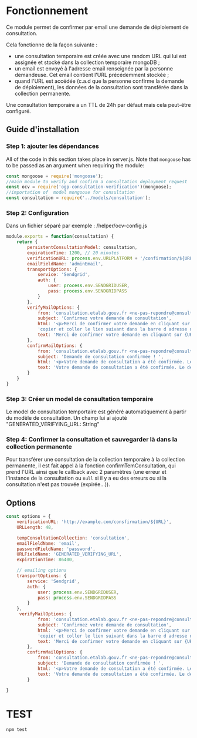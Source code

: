 # Fonctionnement

Ce module permet de confirmer par email une demande de déploiement de consultation. 

Cela fonctionne de la façon suivante : 

- une consultation temporaire est créée avec une random URL qui lui est assignée et stocké dans la collection temporaire mongoDB ; 
- un email est envoyé à l'adresse email renseignée par la personne demandeuse. Cet email contient l'URL précédemment stockée ;
- quand l'URL est accédée (c.a.d que la personne confirme la demande de déploiement), les données de la consultation sont transférée dans la collection permanente.

Une consultation temporaire a un TTL de 24h par défaut mais cela peut-être configuré. 

## Guide d'installation

### Step 1: ajouter les dépendances
All of the code in this section takes place in server.js. Note that `mongoose` has to be passed as an argument when requiring the module:

```javascript
const mongoose = require('mongoose');
//main module to verify and confirm a consultation deployment request
const ocv = require('ogp-consultation-verification')(mongoose);
//importation of  model mongoose for consultation
const consultation = require('../models/consultation');
```

### Step 2: Configuration

Dans un fichier séparé par exemple : /helper/ocv-config.js

```javascript
module.exports = function(consultation) {
    return {
        persistentConsultationModel: consultation,
        expirationTime: 1200, // 20 minutes
        verificationURL: process.env.URLPLATFORM + '/confirmation/${URL}',
        emailFieldName: 'adminEmail',
        transportOptions: {
            service: 'Sendgrid',
            auth: {
                user: process.env.SENDGRIDUSER,
                pass: process.env.SENDGRIDPASS
            }
        },
        verifyMailOptions: {
            from: 'consultation.etalab.gouv.fr <ne-pas-repondre@consultation.etalab.gouv.fr>',
            subject: 'Confirmez votre demande de consultation',
            html: '<p>Merci de confirmer votre demande en cliquant sur  <a href="${URL}">ce lien</a>. Si cela ne fonctionne pas, ' +
            'copier et coller le lien suivant dans la barre d adresse de votre navigateur :</p><p>${URL}</p>',
            text: 'Merci de confirmer votre demande en cliquant sur {URL}'
        },
        confirmMailOptions: {
            from: 'consultation.etalab.gouv.fr <ne-pas-repondre@consultation.etalab.gouv.fr>',
            subject: 'Demande de consultation confirmée ! ',
            html: '<p>Votre demande de consultation a été confirmée. Le déploiement est en cours. Vous recevrez un e-mail avec des instructions dans quelques minutes.</p>',
            text: 'Votre demande de consultation a été confirmée. Le déploiement est en cours. Vous recevrez un e-mail avec des instructions dans quelques minutes.'
        }
    }
}

```

### Step 3: Créer un model de consultation temporaire

Le model de consultation temportaire est généré automatiquement à partir du modèle de consultation. Un champ lui ai ajouté "GENERATED_VERIFYING_URL: String"

### Step 4: Confirmer la consultation et sauvegarder là dans la collection permanente

Pour transférer une consultation de la collection temporaire à la collection permanente, il est fait appel à la fonction confirmTemConsultation, qui prend l'URL ainsi que le callback avec 2 paramètres (une erreur et l'instance de la consultation ou `null` si il y a eu des erreurs ou si la consultation n'est pas trouvée (expirée...)).


## Options

```javascript
const options = {
    verificationURL: 'http://example.com/consfirmation/${URL}',
    URLLength: 48,

    tempConsultationCollection: 'consultation',
    emailFieldName: 'email',
    passwordFieldName: 'password',
    URLFieldName: 'GENERATED_VERIFYING_URL',
    expirationTime: 86400,

    // emailing options
    transportOptions: {
        service: 'Sendgrid',
        auth: {
            user: process.env.SENDGRIDUSER,
            pass: process.env.SENDGRIDPASS
        }
    },
     verifyMailOptions: {
            from: 'consultation.etalab.gouv.fr <ne-pas-repondre@consultation.etalab.gouv.fr>',
            subject: 'Confirmez votre demande de consultation',
            html: '<p>Merci de confirmer votre demande en cliquant sur  <a href="${URL}">ce lien</a>. Si cela ne fonctionne pas, ' +
            'copier et coller le lien suivant dans la barre d adresse de votre navigateur :</p><p>${URL}</p>',
            text: 'Merci de confirmer votre demande en cliquant sur {URL}'
        },
        confirmMailOptions: {
            from: 'consultation.etalab.gouv.fr <ne-pas-repondre@consultation.etalab.gouv.fr>',
            subject: 'Demande de consultation confirmée ! ',
            html: '<p>Votre demande de consultation a été confirmée. Le déploiement est en cours. Vous recevrez un e-mail avec des instructions dans quelques minutes.</p>',
            text: 'Votre demande de consultation a été confirmée. Le déploiement est en cours. Vous recevrez un e-mail avec des instructions dans quelques minutes.'
        }
    
}
```
# TEST

```
npm test
```
